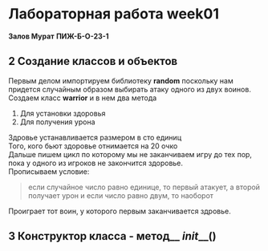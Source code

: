 # Лабораторная работа week01
**Залов Мурат**
**ПИЖ-Б-О-23-1**
## 2 Создание классов и объектов
Первым делом импортируем библиотеку **random** поскольку нам придется случайным образом выбирать атаку одного из двух воинов.  
Создаем класс **warrior** и в нем два метода 
1) Для установки здоровья
2) Для получения урона

Здровье устанавливается размером в сто единиц  
Того, кого бьют здоровье отнимается на 20 очко  
Дальше пишем цикл по которому мы не заканчиваем игру до тех пор, пока у одного из игроков не закончится здоровье.  
Прописываем условие:

> если случайное число равно единице, то первый атакует, а второй
> получает урон и если число равно двум, то наоборот

Проиграет тот воин, у которого первым заканчивается здровье.
## 3 Конструктор класса - метод__ _init___()
